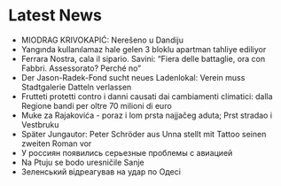 # Latest News
-  MIODRAG KRIVOKAPIĆ: Nerešeno u Dandiju
-  Yangında kullanılamaz hale gelen 3 bloklu apartman tahliye ediliyor
-  Ferrara Nostra, cala il sipario. Savini: “Fiera delle battaglie, ora con Fabbri. Assessorato? Perché no”
-  Der Jason-Radek-Fond sucht neues Ladenlokal: Verein muss Stadtgalerie Datteln verlassen
-  Frutteti protetti contro i danni causati dai cambiamenti climatici: dalla Regione bandi per oltre 70 milioni di euro
-  Muke za Rajakovića - poraz i lom prsta najjačeg aduta; Prst stradao i Vestbruku
-  Später Jungautor: Peter Schröder aus Unna stellt mit Tattoo seinen zweiten Roman vor
-  У россиян появились серьезные проблемы с авиацией
-  Na Ptuju se bodo uresničile Sanje
-  Зеленський відреагував на удар по Одесі
